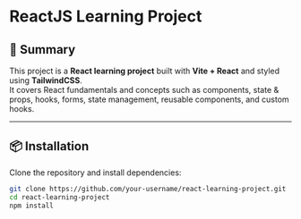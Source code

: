 # ReactJS Learning Project

## 📖 Summary  

This project is a **React learning project** built with **Vite + React** and styled using **TailwindCSS**.  
It covers React fundamentals and concepts such as components, state & props, hooks, forms, state management, reusable components, and custom hooks.

---

## 📦 Installation

Clone the repository and install dependencies:

```bash
git clone https://github.com/your-username/react-learning-project.git
cd react-learning-project
npm install

